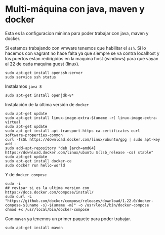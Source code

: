 
Multi-máquina con java, maven y docker
======================================
Esta es la configuracion minima para poder trabajar con java, maven y docker.

Si estamos trabajando con vmware tenemos que habilitar el `ssh`. Si lo hacemos con vagrant no hace falta ya que siempre se va contra localhost
y los puertos estan redirigidos en la maquina host (windows) para que vayan al 22 de cada maquina guest (linux).
```
sudo apt-get install openssh-server
sudo service ssh status
```
Instalamos `java 8`
```
sudo apt-get install openjdk-8*
```

Instalación de la última versión de `docker`
```
sudo apt-get update
sudo apt-get install linux-image-extra-$(uname -r) linux-image-extra-virtual
sudo apt-get update
sudo apt-get install apt-transport-https ca-certificates curl software-properties-common
curl -fsSL https://download.docker.com/linux/ubuntu/gpg | sudo apt-key add -
sudo add-apt-repository "deb [arch=amd64] https://download.docker.com/linux/ubuntu $(lsb_release -cs) stable"
sudo apt-get update
sudo apt-get install docker-ce
sudo docker run hello-world
```
Y de `docker compose`
```
sudo -i
## revisar si es la ultima version con https://docs.docker.com/compose/install/
sudo curl -L "https://github.com/docker/compose/releases/download/1.22.0/docker-compose-$(uname -s)-$(uname -m)" -o /usr/local/bin/docker-compose
chmod +x /usr/local/bin/docker-compose
```
Con `maven`  ya tenemos un primer paquete para poder trabajar.
```
sudo apt-get install maven
```
